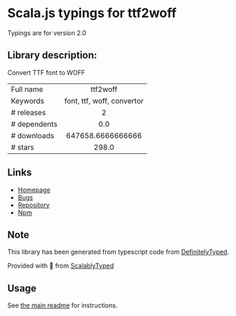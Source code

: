 
# Scala.js typings for ttf2woff

Typings are for version 2.0

## Library description:
Convert TTF font to WOFF

|                    |                 |
| ------------------ | :-------------: |
| Full name          | ttf2woff |
| Keywords           | font, ttf, woff, convertor |
| # releases         | 2 |
| # dependents       | 0.0 |
| # downloads        | 647658.6666666666 |
| # stars            | 298.0 |

## Links
- [Homepage](https://github.com/fontello/ttf2woff#readme)
- [Bugs](https://github.com/fontello/ttf2woff/issues)
- [Repository](https://github.com/fontello/ttf2woff)
- [Npm](https://www.npmjs.com/package/ttf2woff)
    


## Note
This library has been generated from typescript code from [DefinitelyTyped](https://definitelytyped.org).

Provided with :purple_heart: from [ScalablyTyped](https://github.com/oyvindberg/ScalablyTyped)

## Usage
See [the main readme](../../readme.md) for instructions.


